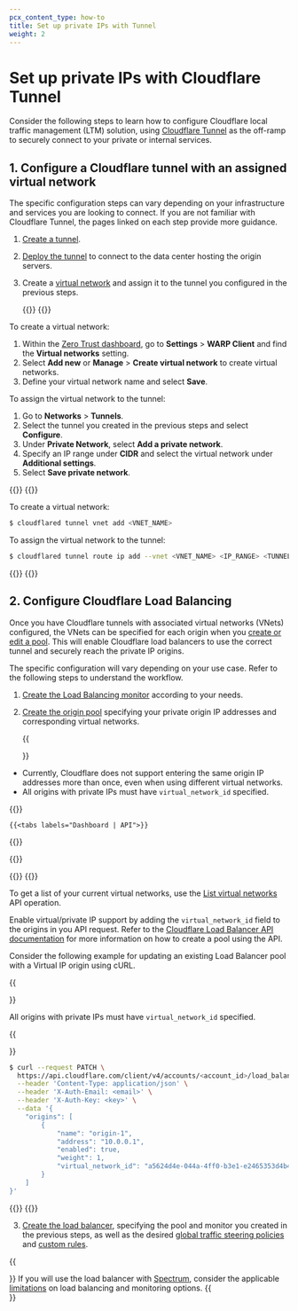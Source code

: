 ```yaml
---
pcx_content_type: how-to
title: Set up private IPs with Tunnel
weight: 2
---
```


# Set up private IPs with Cloudflare Tunnel

Consider the following steps to learn how to configure Cloudflare local traffic management (LTM) solution, using [Cloudflare Tunnel](/cloudflare-one/connections/connect-networks/) as the off-ramp to securely connect to your private or internal services.

## 1. Configure a Cloudflare tunnel with an assigned virtual network

The specific configuration steps can vary depending on your infrastructure and services you are looking to connect. If you are not familiar with Cloudflare Tunnel, the pages linked on each step provide more guidance.

1. [Create a tunnel](/cloudflare-one/connections/connect-networks/get-started/create-remote-tunnel/#1-create-a-tunnel).
2. [Deploy the tunnel](/cloudflare-one/connections/connect-networks/deploy-tunnels/) to connect to the data center hosting the origin servers.
3. Create a [virtual network](/cloudflare-one/connections/connect-networks/private-net/cloudflared/tunnel-virtual-networks/) and assign it to the tunnel you configured in the previous steps.

    {{<tabs labels="Dashboard | CLI">}}
{{<tab label="dashboard" no-code="true">}}

To create a virtual network:

1. Within the [Zero Trust dashboard](https://one.dash.cloudflare.com), go to **Settings** > **WARP Client** and find the **Virtual networks** setting.
2. Select **Add new** or **Manage** > **Create virtual network** to create virtual networks.
3. Define your virtual network name and select **Save**.

To assign the virtual network to the tunnel:

1. Go to **Networks** > **Tunnels**.
2. Select the tunnel you created in the previous steps and select **Configure**.
3. Under **Private Network**, select **Add a private network**.
4. Specify an IP range under **CIDR** and select the virtual network under **Additional settings**.
5. Select **Save private network**.

{{</tab>}}
{{<tab label="cli" no-code="true">}}

To create a virtual network:

```sh
$ cloudflared tunnel vnet add <VNET_NAME>
```

To assign the virtual network to the tunnel:

```sh
$ cloudflared tunnel route ip add --vnet <VNET_NAME> <IP_RANGE> <TUNNEL_NAME>
```

{{</tab>}}
{{</tabs>}}

## 2. Configure Cloudflare Load Balancing

Once you have Cloudflare tunnels with associated virtual networks (VNets) configured, the VNets can be specified for each origin when you [create or edit a pool](/load-balancing/pools/create-pool/#create-a-pool). This will enable Cloudflare load balancers to use the correct tunnel and securely reach the private IP origins.

The specific configuration will vary depending on your use case. Refer to the following steps to understand the workflow.

1. [Create the Load Balancing monitor](/load-balancing/monitors/create-monitor/) according to your needs.
2. [Create the origin pool](/load-balancing/pools/create-pool/) specifying your private origin IP addresses and corresponding virtual networks.

    {{<Aside type="note">}}

* Currently, Cloudflare does not support entering the same origin IP addresses more than once, even when using different virtual networks.
* All origins with private IPs must have `virtual_network_id` specified.

{{</Aside>}}

    {{<tabs labels="Dashboard | API">}}
{{<tab label="dashboard" no-code="true">}}

{{<render file="_pool-create.md">}}

{{</tab>}}
{{<tab label="api" no-code="true">}}

To get a list of your current virtual networks, use the [List virtual networks](/api/operations/tunnel-virtual-network-list-virtual-networks) API operation.

Enable virtual/private IP support by adding the `virtual_network_id` field to the origins in you API request. Refer to the [Cloudflare Load Balancer API documentation](/api/operations/account-load-balancer-pools-create-pool) for more information on how to create a pool using the API.

Consider the following example for updating an existing Load Balancer pool with a Virtual IP origin using cURL.

{{<Aside type="warning">}}

All origins with private IPs must have `virtual_network_id` specified.

{{</Aside>}}

```bash
$ curl --request PATCH \
  https://api.cloudflare.com/client/v4/accounts/<account_id>/load_balancers/pools/<pool_id> \
  --header 'Content-Type: application/json' \
  --header 'X-Auth-Email: <email>' \
  --header 'X-Auth-Key: <key>' \
  --data '{
	"origins": [
		{
			"name": "origin-1",
			"address": "10.0.0.1",
			"enabled": true,
			"weight": 1,
			"virtual_network_id": "a5624d4e-044a-4ff0-b3e1-e2465353d4b4"
		}
	]
}'
```

{{</tab>}}
{{</tabs>}}

3. [Create the load balancer](/load-balancing/load-balancers/create-load-balancer/), specifying the pool and monitor you created in the previous steps, as well as the desired [global traffic steering policies](/load-balancing/understand-basics/traffic-steering/steering-policies/) and [custom rules](/load-balancing/additional-options/load-balancing-rules/).

{{<Aside type="warning" header="Spectrum limitations">}}
If you will use the load balancer with [Spectrum](/spectrum/), consider the applicable [limitations](/load-balancing/additional-options/spectrum/#limitations) on load balancing and monitoring options.
{{</Aside>}}